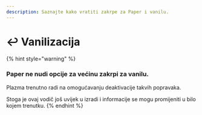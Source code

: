 ```yaml
---
description: Saznajte kako vratiti zakrpe za Paper i vanilu.
---
```


# ↩️ Vanilizacija

{% hint style="warning" %}

### Paper ne nudi opcije za većinu zakrpi za vanilu.

Plazma trenutno radi na omogućavanju deaktivacije takvih popravaka.

Stoga je ovaj vodič još uvijek u izradi i informacije se mogu promijeniti u bilo kojem trenutku.
{% endhint %}
